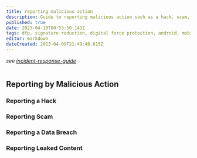```yaml
---
title: reporting malicious action
description: Guide to reporting malicious action such as a hack, scam, breached data, or cyber incident
published: true
date: 2023-04-10T00:53:50.143Z
tags: dfp, signature reduction, digital force protection, android, mobile, account authentication, hacked, scammed, scam, leak,
editor: markdown
dateCreated: 2023-04-09T21:49:40.615Z
---
```


_see [incident-response-guide](../incident-response-guide.md)_

```toc
```

## Reporting by Malicious Action
### Reporting a Hack
### Reporting Scam
### Reporting a Data Breach
### Reporting Leaked Content
